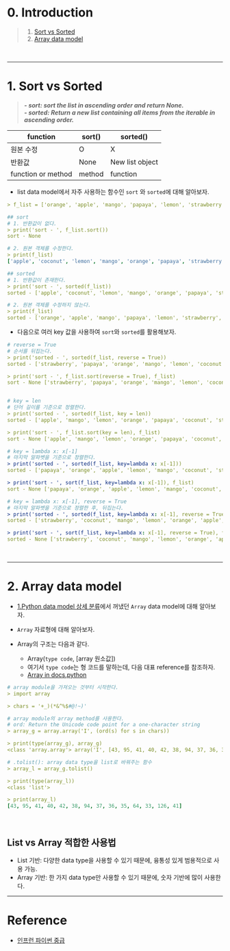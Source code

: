 # 0. Introduction

> 1. [Sort vs Sorted](#1-sort-vs-sorted)
> 2. [Array data model](#2-array-data-model)

<br>

---

# 1. Sort vs Sorted

> **_- sort: sort the list in ascending order and return None._**  
> **_- sorted: Return a new list containing all items from the iterable in ascending order._**

| function  | sort() | sorted()        |
| --------- | ------ | --------------- |
| 원본 수정 | O      | X               |
| 반환값    | None   | New list object |
| function or method | method | function |

- list data model에서 자주 사용하는 함수인 `sort` 와 `sorted`에 대해 알아보자.

```yml
> f_list = ['orange', 'apple', 'mango', 'papaya', 'lemon', 'strawberry', 'coconut']

## sort
# 1. 반환값이 없다.
> print('sort - ', f_list.sort())
sort - None

# 2. 원본 객체를 수정한다.
> print(f_list)
['apple', 'coconut', 'lemon', 'mango', 'orange', 'papaya', 'strawberry']

## sorted
# 1. 반환값이 존재한다.
> print('sort - ', sorted(f_list))
sorted - ['apple', 'coconut', 'lemon', 'mango', 'orange', 'papaya', 'strawberry']

# 2. 원본 객체를 수정하지 않는다.
> print(f_list)
sorted - ['orange', 'apple', 'mango', 'papaya', 'lemon', 'strawberry', 'coconut']
```

- 다음으로 여러 key 값을 사용하여 `sort`와 `sorted`를 활용해보자.

```yml
# reverse = True
# 순서를 뒤집는다.
> print('sorted - ', sorted(f_list, reverse = True))
sorted - ['strawberry', 'papaya', 'orange', 'mango', 'lemon', 'coconut', 'apple']

> print('sort - ', f_list.sort(reverse = True), f_list)
sort - None ['strawberry', 'papaya', 'orange', 'mango', 'lemon', 'coconut', 'apple']


# key = len
# 단어 길이를 기준으로 정렬한다.
> print('sorted - ', sorted(f_list, key = len))
sorted - ['apple', 'mango', 'lemon', 'orange', 'papaya', 'coconut', 'strawberry']

> print('sort - ', f_list.sort(key = len), f_list)
sort - None ['apple', 'mango', 'lemon', 'orange', 'papaya', 'coconut', 'strawberry']

# key = lambda x: x[-1]
# 마지막 알파벳을 기준으로 정렬한다.
> print('sorted - ', sorted(f_list, key=lambda x: x[-1]))
sorted - ['papaya', 'orange', 'apple', 'lemon', 'mango', 'coconut', 'strawberry']

> print('sort - ', sort(f_list, key=lambda x: x[-1]), f_list)
sort - None ['papaya', 'orange', 'apple', 'lemon', 'mango', 'coconut', 'strawberry']

# key = lambda x: x[-1], reverse = True
# 마지막 알파벳을 기준으로 정렬한 후, 뒤집는다.
> print('sorted - ', sorted(f_list, key=lambda x: x[-1], reverse = True))
sorted - ['strawberry', 'coconut', 'mango', 'lemon', 'orange', 'apple', 'papaya']

> print('sort - ', sort(f_list, key=lambda x: x[-1], reverse = True), f_list)
sorted - None ['strawberry', 'coconut', 'mango', 'lemon', 'orange', 'apple', 'papaya']
```

<br>

---

# 2. Array data model

- [1.Python data model 상세 분류](https://jeha00.github.io/post/python_basic/python_basic_29_datamodel/#1-python-data-type-%EC%83%81%EC%84%B8-%EB%B6%84%EB%A5%98)에서 꺼냈던 `Array` data model에 대해 알아보자.

- `Array` 자료형에 대해 알아보자.

- Array의 구조는 다음과 같다.
  - Array(`type code`, [array 원소값])
  - 여기서 `type code`는 형 코드를 말하는데, 다음 대표 reference를 참조하자.
  - [Array in docs.python](https://docs.python.org/ko/3/library/array.html#module-array)

```yml
# array module을 가져오는 것부터 시작한다.
> import array

> chars = '+_)(*&^%$#@!~)'

# array module의 array method를 사용한다.
# ord: Return the Unicode code point for a one-character string
> array_g = array.array('I', (ord(s) for s in chars))

> print(type(array_g), array_g)
<class 'array.array'> array('I', [43, 95, 41, 40, 42, 38, 94, 37, 36, 35, 64, 33, 126, 41])

# .tolist(): array data type을 list로 바꿔주는 함수
> array_l = array_g.tolist()

> print(type(array_l))
<class 'list'>

> print(array_l)
[43, 95, 41, 40, 42, 38, 94, 37, 36, 35, 64, 33, 126, 41]
```

<br>

## List vs Array 적합한 사용법

- List 기반: 다양한 data type을 사용할 수 있기 때문에, 융통성 있게 범용적으로 사용 가능.
- Array 기반: 한 가지 data type만 사용할 수 있기 때문에, 숫자 기반에 많이 사용한다.

---

# Reference

- [인프런 파이썬 중급](https://www.inflearn.com/course/%ED%94%84%EB%A1%9C%EA%B7%B8%EB%9E%98%EB%B0%8D-%ED%8C%8C%EC%9D%B4%EC%8D%AC-%EC%A4%91%EA%B8%89-%EC%9D%B8%ED%94%84%EB%9F%B0-%EC%98%A4%EB%A6%AC%EC%A7%80%EB%84%90)
